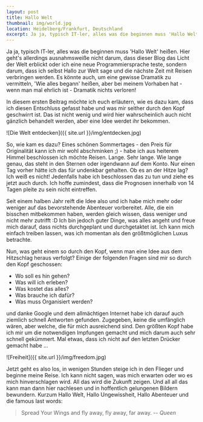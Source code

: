```yaml
---
layout: post
title: Hallo Welt
thumbnail: img/world.jpg
location: Heidelberg/Frankfurt, Deutschland
excerpt: Ja ja, typisch IT-ler, alles was die beginnen muss 'Hallo Welt' heißen. Hier geht's allerdings ausnahmsweiße nicht darum, dass dieser Blog das Licht der Welt erblickt oder ich eine neue Programmiersprache teste, sondern darum, dass ich selbst Hallo zur Welt sage und die nächste Zeit mit Reisen verbringen werden.
---
```


Ja ja, typisch IT-ler, alles was die beginnen muss 'Hallo Welt' heißen. Hier geht's allerdings ausnahmsweiße nicht darum, dass dieser Blog das Licht der Welt erblickt oder ich eine neue Programmiersprache teste, sondern darum, dass ich selbst Hallo zur Welt sage und die nächste Zeit mit Reisen verbringen werden. Es könnte auch, um eine gewisse Dramatik zu vermitteln, 'Wie alles begann' heißen, aber bei meinem Vorhaben hat - wenn man mal ehrlich ist - Dramatik nichts verloren!

In diesem ersten Beitrag möchte ich euch erläutern, wie es dazu kam, dass ich diesen Entschluss gefasst habe und was mir seither durch den Kopf geschwirrt ist. Das ist nicht wenig und wird hier wahrscheinlich auch nicht gänzlich behandelt werden, aber eine Idee werdet ihr bekommen.

![Die Welt entdecken]({{ site.url }}/img/entdecken.jpg)

So, wie kam es dazu? Eines schönen Sommertages - den Preis für Originalität kann ich mir wohl abschminken ;) - habe ich aus heiterem Himmel beschlossen ich möchte Reisen. Lange. Sehr lange. Wie lange genau, das steht in den Sternen oder irgendwann auf dem Konto. Nur einen Tag vorher hätte ich das für undenkbar gehalten. Ob es an der Hitze lag? Ich weiß es nicht! Jedenfalls habe ich beschlossen das zu tun und ziehe es jetzt auch durch. Ich hoffe zumindest, dass die Prognosen innerhalb von 14 Tagen pleite zu sein nicht eintreffen. 

Seit einem halben Jahr reift die Idee also und ich habe mich mehr oder weniger auf das bevorstehende Abenteuer vorbereitet. Alle, die ein bisschen mitbekommen haben, werden gleich wissen, dass weniger und nicht mehr zutrifft :D Ich bin jedoch guter Dinge, was alles angeht und freue mich darauf, dass nichts durchgeplant und durchgetaktet ist. Ich kann mich einfach treiben lassen, was ich momentan als den größtmöglichen Luxus betrachte.

Nun, was geht einem so durch den Kopf, wenn man eine Idee aus dem Hitzschlag heraus verfolgt? Einige der folgenden Fragen sind mir so durch den Kopf geschossen:

* Wo soll es hin gehen?
* Was will ich erleben?
* Was kostet das alles?
* Was brauche ich dafür?
* Was muss Organisiert werden?

und danke Google und dem allmächtigen Internet habe ich darauf auch ziemlich schnell Antworten gefunden. Zugegeben, keine die umfänglich wären, aber welche, die für mich ausreichend sind. Den größten Kopf habe ich mir um die notwendigen Impfungen gemacht und mich darum auch sehr schnell gekümmert. Mal etwas, dass ich nicht auf den letzten Drücker gemacht habe ...

![Freiheit]({{ site.url }}/img/freedom.jpg)

Jetzt geht es also los, in wenigen Stunden steige ich in den Flieger und beginne meine Reise. Ich kann nicht sagen, was mich erwarten oder wo es mich hinverschlagen wird. All das wird die Zukunft zeigen. Und all all das kann man dann hier nachlesen und in hoffentlich gelungenen Bildern bewundern. Kurzum Hallo Welt, Hallo Ungewissheit, Hallo Abenteuer und die famous last words:

> Spread Your Wings and fly away, fly away, far away. -- <cite>Queen</cite>